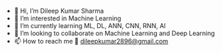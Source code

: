- 👋 Hi, I’m Dileep Kumar Sharma
- 👀 I’m interested in Machine Learning
- 🌱 I’m currently learning ML, DL, ANN, CNN, RNN, AI
- 💞️ I’m looking to collaborate on Machine Learning and Deep Learning
- 📫 How to reach me 📧 dileepkumar2896@gmail.com

<!---
Dileep2896/Dileep2896 is a ✨ special ✨ repository because its `README.md` (this file) appears on your GitHub profile.
You can click the Preview link to take a look at your changes.
--->
